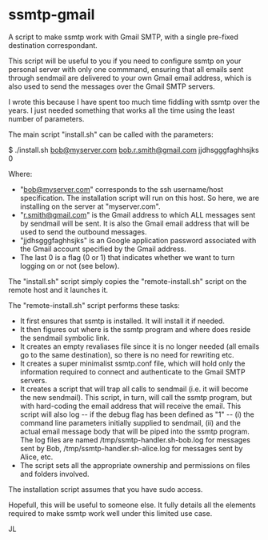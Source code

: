 # ssmtp-gmail

A script to make ssmtp work with Gmail SMTP, with a single pre-fixed destination correspondant.

This script will be useful to you if you need to configure ssmtp on your personal server with only one commmand, ensuring that all emails sent through sendmail are delivered to your own Gmail email address, which is also used to send the messages over the Gmail SMTP servers.

I wrote this because I have spent too much time fiddling with ssmtp over the years. I just needed something that works all the time using the least number of parameters.

The main script "install.sh" can be called with the parameters:

$ ./install.sh bob@myserver.com bob.r.smith@gmail.com jjdhsgggfaghhsjks 0

Where: 
* "bob@myserver.com" corresponds to the ssh username/host specification. The installation script will run on this host. So here, we are installing on the server at "myserver.com".
* "r.smith@gmail.com" is the Gmail address to which ALL messages sent by sendmail will be sent. It is also the Gmail email address that will be used to send the outbound messages.
* "jjdhsgggfaghhsjks" is an Google application password associated with the Gmail account specified by the Gmail address.
* The last 0 is a flag (0 or 1) that indicates whether we want to turn logging on or not (see below).

The "install.sh" script simply copies the "remote-install.sh" script on the remote host and it launches it.

The "remote-install.sh" script performs these tasks:
* It first ensures that ssmtp is installed. It will install it if needed.
* It then figures out where is the ssmtp program and where does reside the sendmail symbolic link.
* It creates an empty revaliases file since it is no longer needed (all emails go to the same destination), so there is no need for rewriting etc.
* It creates a super minimalist ssmtp.conf file, which will hold only the information required to connect and authenticate to the Gmail SMTP servers.
* It creates a script that will trap all calls to sendmail (i.e. it will become the new sendmail). This script, in turn, will call the ssmtp program, but with hard-coding the email address that will receive the email. This script will also log -- if the debug flag has been defined as "1" -- (i) the command line parameters initially supplied to sendmail, (ii) and the actual email message body that will be piped into the ssmtp program. The log files are named /tmp/ssmtp-handler.sh-bob.log for messages sent by Bob, /tmp/ssmtp-handler.sh-alice.log for messages sent by Alice, etc.
* The script sets all the appropriate ownership and permissions on files and folders involved.

The installation script assumes that you have sudo access.

Hopefull, this will be useful to someone else. It fully details all the elements required to make ssmtp work well under this limited use case.

JL

